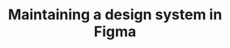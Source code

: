 ---
title: "Maintaining a design system in Figma"
url: "https://medium.com/user-experience-design-1/maintaining-a-design-system-in-figma-f8656a0839bb"
published: "2024-04-25"
excerpt: "Design systems evolve over time and so do the platforms they are built on. As maintainers, we need to make sure to keep them up to date…"
---